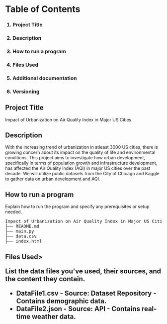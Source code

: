 **<h1>Table of Contents</h1>**
<ol>
  <h3><li>Project Title</li></h3>
   <h3><li>Description</li></h3>
   <h3><li>How to run a program</li></h3>
   <h3><li>Files Used</li></h3>
  <h3> <li>Additional documentation</li></h3>
   <h3><li>Versioning</li></h3>
</ol>
<h2 id="Project Title">Project Title</h2>
<p>Impact of Urbanization on Air Quality Index in Major US Cities.</p>
<h2 id="Description">Description</h2>
<p>With the increasing trend of urbanization in atleast 3000 US cities, there is growing concern about its impact on the quality of life and environmental conditions. This project aims to investigate how urban development, specifically in terms of population growth and infrastructure development, has affected the Air Quality Index (AQI) in major US cities over the past decade. We will utilize public datasets from the City of Chicago and Kaggle to gather data on urban development and AQI.</p>
<h2 id="How to run a program">How to run a program</h2>
<p>Explain how to run the program and specify any prerequisites or setup needed.</p>
<pre>
Impact of Urbanization on Air Quality Index in Major US Cities/
├── README.md
├── main.py
├── data.csv
├── index.html
</pre>
<h2 id="Files Used">Files Used>
<p>List the data files you've used, their sources, and the content they contain.</p>
<ul>
    <li>DataFile1.csv - Source: Dataset Repository - Contains demographic data.</li>
    <li>DataFile2.json - Source: API - Contains real-time weather data.</li>
</ul>

